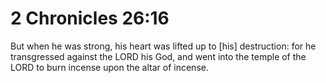 # 2 Chronicles 26:16

But when he was strong, his heart was lifted up to [his] destruction: for he transgressed against the LORD his God, and went into the temple of the LORD to burn incense upon the altar of incense.